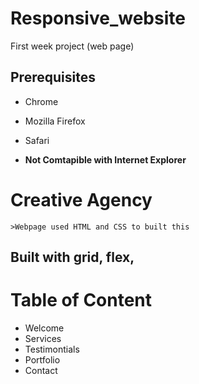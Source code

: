 # Responsive_website
First week project (web page) 
 
## Prerequisites

* Chrome
* Mozilla Firefox
* Safari

* **Not Comtapible with Internet Explorer**

# Creative Agency

	>Webpage used HTML and CSS to built this

 ## Built with grid, flex, 

# Table of Content 

* Welcome
* Services 
* Testimontials
* Portfolio
* Contact
